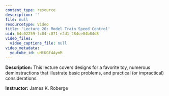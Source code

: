 ```yaml
---
content_type: resource
description: ''
file: null
resourcetype: Video
title: 'Lecture 20: Model Train Speed Control'
uid: 64c02259-fc84-c871-e2d1-284ce04b84d8
video_files:
  video_captions_file: null
video_metadata:
  youtube_id: uHtKGf4AymM
---
```


**Description:** This lecture covers designs for a favorite toy, numerous deminstractions that illustrate basic problems, and practical (or impractical) considerations.

**Instructor:** James K. Roberge